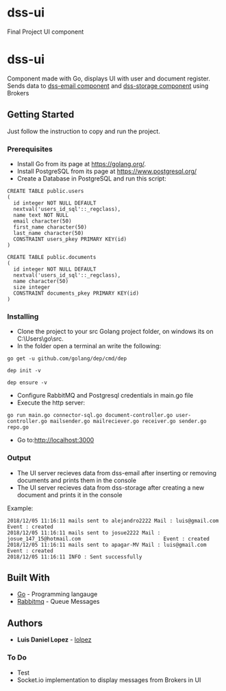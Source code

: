 # dss-ui
Final Project UI component


# dss-ui
Component made with Go, displays UI with user and document register. Sends data to [dss-email component](https://github.com/Kuma-gg/dss-email) and [dss-storage component](https://github.com/Kuma-gg/dss-storage) using Brokers

## Getting Started

Just follow the instruction to copy and run the project.

### Prerequisites

* Install Go from its page at https://golang.org/.
* Install PostgreSQL from its page at https://www.postgresql.org/
* Create a Database in PostgreSQL and run this script:
```
CREATE TABLE public.users
(
  id integer NOT NULL DEFAULT
  nextval('users_id_sql'::_regclass),
  name text NOT NULL
  email character(50)
  first_name character(50)
  last_name character(50)
  CONSTRAINT users_pkey PRIMARY KEY(id)
)

CREATE TABLE public.documents
(
  id integer NOT NULL DEFAULT
  nextval('users_id_sql'::_regclass),
  name character(50)
  size integer 
  CONSTRAINT documents_pkey PRIMARY KEY(id)
)
```

### Installing

* Clone the project to your src Golang project folder, on windows its on C:\Users\go\src. 
* In the folder open a terminal an write the following:
```
go get -u github.com/golang/dep/cmd/dep
```
```
dep init -v
```
```
dep ensure -v 
```
* Configure RabbitMQ and Postgresql credentials in main.go file
* Execute the http server:
```
go run main.go connector-sql.go document-controller.go user-controller.go mailsender.go mailreciever.go receiver.go sender.go repo.go
```
* Go to:[http://localhost:3000](http://localhost:3000)

### Output

* The UI server recieves data from dss-email after inserting or removing documents and prints them in the console
* The UI server recieves data from dss-storage after creating a new document and prints it in the console

Example:

```
2018/12/05 11:16:11 mails sent to alejandro2222 Mail : luis@gmail.com                                 Event : created
2018/12/05 11:16:11 mails sent to josue2222 Mail : josue_147_15@hotmail.com                           Event : created
2018/12/05 11:16:11 mails sent to apagar-MV Mail : luis@gmail.com                                     Event : created
2018/12/05 11:16:11 INFO : Sent successfully
```

## Built With

* [Go](https://golang.org/) - Programming langauge
* [Rabbitmq](https://www.rabbitmq.com/) - Queue Messages

## Authors

* **Luis Daniel Lopez** - [lolpez](https://github.com/lolpez)

### To Do
* Test
* Socket.io implementation to display messages from Brokers in UI
